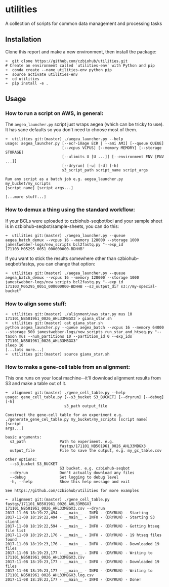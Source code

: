 # utilities
A collection of scripts for common data management and processing tasks

## Installation

Clone this report and make a new environment, then install the package:

```
➜  git clone https://github.com/czbiohub/utilities.git
# Create an environment called `utilities-env` with Python and pip
➜  conda create --name utilities-env python pip
➜  source activate utilities-env
➜  cd utilities
➜  pip install -e .
```

## Usage

### How to run a script on AWS, in general:

The `aegea_launcher.py` script just wraps aegea (which can be tricky to use). It has sane defaults so you don't need to choose most of them.

```
➜  utilities git:(master) ./aegea_launcher.py --help 
usage: aegea_launcher.py [--ecr-image ECR | --ami AMI] [--queue QUEUE]
                         [--vcpus VCPUS] [--memory MEMORY] [--storage STORAGE]
                         [--ulimits U [U ...]] [--environment ENV [ENV ...]]
                         [--dryrun] [-u] [-d] [-h]
                         s3_script_path script_name script_args

Run any script as a batch job e.g. aegea_launcher.py my_bucket/my_scripts
[script name] [script args...]

[...more stuff...]
```

### How to demux a thing using the standard workflow:

If your BCLs were uploaded to czbiohub-seqbot/bcl and your sample sheet is in czbiohub-seqbot/sample-sheets, you can do this:

```
➜  utilities git:(master) ./aegea_launcher.py --queue aegea_batch_demux --vcpus 16 --memory 128000 --storage 1000 jamestwebber-logs/new_scripts bcl2fastq.py "--exp_id 171103_M05295_0051_000000000-BDHHB"
```

If you want to stick the results somewhere other than czbiohub-seqbot/fastqs, you can change that option:

```
➜  utilities git:(master) ./aegea_launcher.py --queue aegea_batch_demux --vcpus 16 --memory 128000 --storage 1000 jamestwebber-logs/new_scripts bcl2fastq.py "--exp_id 171103_M05295_0051_000000000-BDHHB --s3_output_dir s3://my-special-bucket"
```


### How to align some stuff:

```
➜  utilities git:(master) ./alignment/aws_star.py mus 10 171101_NB501961_0026_AHL33MBGX3 > giana_star.sh
➜  utilities git:(master) cat giana_star.sh 
python aegea_launcher.py --queue aegea_batch --vcpus 16 --memory 64000 --storage 500 jamestwebber-logs/new_scripts run_star_and_htseq.py "--taxon mus --num_partitions 10 --partition_id 0 --exp_ids 171101_NB501961_0026_AHL33MBGX3"
sleep 10
[...lots more...]
➜  utilities git:(master) source giana_star.sh 
```


### How to make a gene-cell table from an alignment:

This one runs on your local machine--it'll download alignment results from S3 and make a table out of it.

```
➜  alignment git:(master) ./gene_cell_table.py --help
usage: gene_cell_table.py [--s3_bucket S3_BUCKET] [--dryrun] [--debug] [-h]
                          s3_path output_file

Construct the gene-cell table for an experiment e.g.
./generate_gene_cel_table.py my_bucket/my_scripts [script name] [script
args...]

basic arguments:
  s3_path               Path to experiment. e.g.
                        fastqs/171101_NB501961_0026_AHL33MBGX3
  output_file           File to save the output, e.g. my_gc_table.csv

other options:
  --s3_bucket S3_BUCKET
                        S3 bucket. e.g. czbiohub-seqbot
  --dryrun              Don't actually download any files
  --debug               Set logging to debug level
  -h, --help            Show this help message and exit

See https://github.com/czbiohub/utilities for more examples

➜  alignment git:(master) ./gene_cell_table.py fastqs/171101_NB501961_0026_AHL33MBGX3 171101_NB501961_0026_AHL33MBGX3.csv --dryrun 
2017-11-08 18:19:22,494 - __main__ - INFO - (DRYRUN) - Starting
2017-11-08 18:19:22,494 - __main__ - INFO - (DRYRUN) - Starting S3 client
2017-11-08 18:19:22,594 - __main__ - INFO - (DRYRUN) - Getting htseq file list
2017-11-08 18:19:23,176 - __main__ - INFO - (DRYRUN) - 19 htseq files found
2017-11-08 18:19:23,176 - __main__ - INFO - (DRYRUN) - Downloaded 19 files
2017-11-08 18:19:23,177 - __main__ - INFO - (DRYRUN) - Writing to 171101_NB501961_0026_AHL33MBGX3.csv
2017-11-08 18:19:23,177 - __main__ - INFO - (DRYRUN) - Downloaded 19 files
2017-11-08 18:19:23,177 - __main__ - INFO - (DRYRUN) - Writing to 171101_NB501961_0026_AHL33MBGX3.log.csv
2017-11-08 18:19:23,177 - __main__ - INFO - (DRYRUN) - Done!

```

